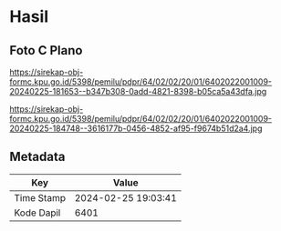 # Hasil

## Foto C Plano

https://sirekap-obj-formc.kpu.go.id/5398/pemilu/pdpr/64/02/02/20/01/6402022001009-20240225-181653--b347b308-0add-4821-8398-b05ca5a43dfa.jpg

https://sirekap-obj-formc.kpu.go.id/5398/pemilu/pdpr/64/02/02/20/01/6402022001009-20240225-184748--3616177b-0456-4852-af95-f9674b51d2a4.jpg


## Metadata

| Key        | Value               |
| ---------- | ------------------- |
| Time Stamp | 2024-02-25 19:03:41 |
| Kode Dapil | 6401                |




